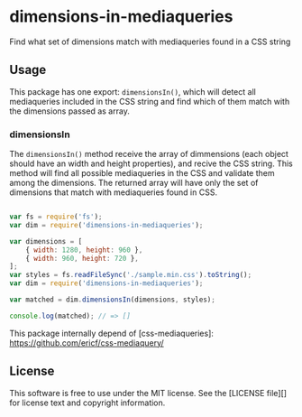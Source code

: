 # dimensions-in-mediaqueries

Find what set of dimensions match with mediaqueries found in a CSS string


Usage
-----

This package has one export: `dimensionsIn()`, which will detect all mediaqueries included in
the CSS string and find which of them match with the dimensions passed as array.

### dimensionsIn

The `dimensionsIn()` method receive the array of dimmensions (each object should have an width 
and height properties), and recive the CSS string. This method will find all possible mediaqueries
in the CSS and validate them among the dimensions. 
The returned array will have only the set of dimensions that match with mediaqueries found in CSS.

```javascript

var fs = require('fs');
var dim = require('dimensions-in-mediaqueries');

var dimensions = [
	{ width: 1280, height: 960 },
	{ width: 960, height: 720 },
];
var styles = fs.readFileSync('./sample.min.css').toString();
var dim = require('dimensions-in-mediaqueries');

var matched = dim.dimensionsIn(dimensions, styles);

console.log(matched); // => []
```

This package internally depend of [css-mediaqueries]: https://github.com/ericf/css-mediaquery/

License
-------

This software is free to use under the MIT license.
See the [LICENSE file][] for license text and copyright information.